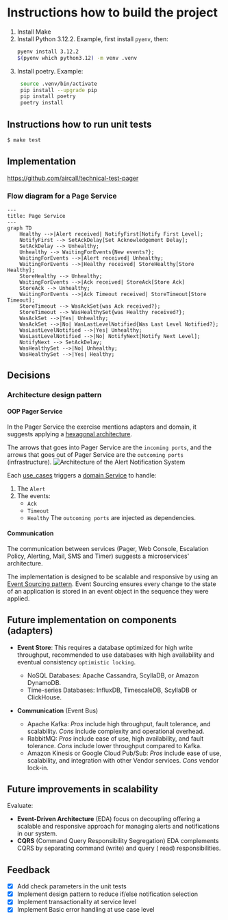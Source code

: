 # Instructions how to build the project

1. Install Make
2. Install Python 3.12.2. Example, first install `pyenv`, then:
    ```bash
    pyenv install 3.12.2
    $(pyenv which python3.12) -m venv .venv
    ```
3. Install poetry. Example:
   ```bash
    source .venv/bin/activate
    pip install --upgrade pip
    pip install poetry
    poetry install
    ```

## Instructions how to run unit tests

```bash
$ make test
```

## Implementation

https://github.com/aircall/technical-test-pager

### Flow diagram for a Page Service

```mermaid
---
title: Page Service
---
graph TD
    Healthy -->|Alert received| NotifyFirst[Notify First Level];
    NotifyFirst --> SetAckDelay[Set Acknowledgement Delay];
    SetAckDelay --> Unhealthy;
    Unhealthy --> WaitingForEvents{New events?};
    WaitingForEvents -->|Alert received| Unhealthy;
    WaitingForEvents -->|Healthy received| StoreHealthy[Store Healthy];
    StoreHealthy --> Unhealthy;
    WaitingForEvents -->|Ack received| StoreAck[Store Ack]
    StoreAck --> Unhealthy;
    WaitingForEvents -->|Ack Timeout received| StoreTimeout[Store Timeout];
    StoreTimeout --> WasAckSet{was Ack received?};
    StoreTimeout --> WasHealthySet{was Healthy received?};
    WasAckSet -->|Yes| Unhealthy;
    WasAckSet -->|No| WasLastLevelNotified{Was Last Level Notified?};
    WasLastLevelNotified -->|Yes| Unhealthy;
    WasLastLevelNotified -->|No| NotifyNext[Notify Next Level];
    NotifyNext --> SetAckDelay;
    WasHealthySet -->|No| Unhealthy;
    WasHealthySet -->|Yes| Healthy;
```

## Decisions

### Architecture design pattern

#### OOP Pager Service

In the Pager Service the exercise mentions adapters and domain, it suggests applying
a [hexagonal architecture](https://alistair.cockburn.us/hexagonal-architecture/).

The arrows that goes into Pager Service are the `incoming ports`, and the arrows that goes out of Pager Service are
the `outcoming ports` (infrastructure).
![Architecture of the Alert Notification System](https://github.com/aircall/technical-test-pager/blob/master/architecture-diagram.png)

Each [use_cases](app/application/use_cases) triggers a [domain Service](app/domain/services) to handle:

1. The `Alert`
2. The events:
    * `Ack`
    * `Timeout`
    * `Healthy`
      The `outcoming ports` are injected as dependencies.

#### Communication

The communication between services (Pager, Web Console, Escalation Policy, Alerting, Mail, SMS and Timer) suggests a
microservices' architecture.

The implementation is designed to be scalable and responsive by using
an [Event Sourcing pattern](https://martinfowler.com/eaaDev/EventSourcing.html).
Event Sourcing ensures every change to the state of an application is stored in an event object in the sequence they
were applied.

## Future implementation on components (adapters)

- **Event Store**: This requires a database optimized for high write throughput, recommended to use databases with high
  availability and eventual consistency `optimistic locking`.
    - NoSQL Databases: Apache Cassandra, ScyllaDB, or Amazon DynamoDB.
    - Time-series Databases: InfluxDB, TimescaleDB, ScyllaDB or ClickHouse.

- **Communication** (Event Bus)
    - Apache Kafka: _Pros_ include high throughput, fault tolerance, and scalability. _Cons_ include complexity and
      operational overhead.
    - RabbitMQ: _Pros_ include ease of use, high availability, and fault tolerance. _Cons_ include lower throughput
      compared to Kafka.
    - Amazon Kinesis or Google Cloud Pub/Sub: _Pros_ include ease of use, scalability, and integration with other Vendor
      services. _Cons_  vendor lock-in.

## Future improvements in scalability

Evaluate:

- **Event-Driven Architecture** (EDA) focus on decoupling offering a scalable and responsive approach for managing
  alerts and notifications in our system.
- **CQRS** (Command Query Responsibility Segregation) EDA complements CQRS by separating command (write) and query (
  read) responsibilities.

## Feedback

- [X] Add check parameters in the unit tests
- [X] Implement design pattern to reduce if/else notification selection
- [X] Implement transactionality at service level
- [X] Implement Basic error handling at use case level
